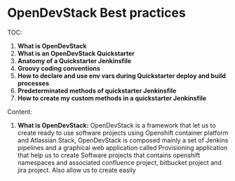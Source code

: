 # OpenDevStack Best practices

TOC:
1) **What is OpenDevStack**
2) **What is an OpenDevStack Quickstarter**
3) **Anatomy of a Quickstarter Jenkinsfile**
4) **Groovy coding conventions**
5) **How to declare and use env vars during Quickstarter deploy and build processes**
6) **Predeterminated methods of quickstarter Jenkinsfile**
7) **How to create my custom methods in a quickstarter Jenkinsfile**

Content:
1) **What is OpenDevStack:**
OpenDevStack is a framework that let us to create ready to use software projects using Openshift container platform
and Atlassian Stack, OpenDevStack is composed mainly a set of Jenkins pipelines and a graphical web application called 
Provisioning application that help us to create Software projects that contains openshift namespaces and associated
confluence project, bitbucket project and jira project. Also allow us to create easily 
